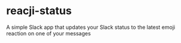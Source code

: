 # reacji-status
A simple Slack app that updates your Slack status to the latest emoji reaction on one of your messages

